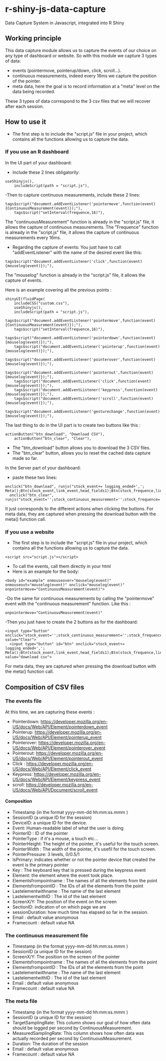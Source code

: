 # r-shiny-js-data-capture
Data Capture System in Javascript, integrated into R Shiny


##  Working principle

This data capture module allows us to capture the events of our choice on any type of dashboard or website.
So with this module we capture 3 types of data:
- events (pointermove, pointerup/down, click, scroll...).
- continuous measurements, indeed every 16ms we capture the position of the pointer.
- meta data, here the goal is to record information at a "meta" level on the data being recorded.

These 3 types of data correspond to the 3 csv files that we will recover after each session.

## How to use it

- The first step is to include the "script.js" file in your project, which contains all the functions allowing us to capture the data.

### If you use an R dashboard

In the UI part of your dashboard:

- Include these 2 lines obligatorily:
```
useShinyjs(),
    includeScript(path = "script.js"),
```

-Then to capture continuous measurements, include these 2 lines:
```
tags$script("document.addEventListener('pointermove',function(event){ContinuousMeasurement(event)});"),
    tags$script("setInterval(frequence,16)"),
 ```
The "continuousMeasurement" function is already in the "script.js" file, it allows the capture of continuous measurements.
The "Frequence" function is already in the "script.js" file, it allows the capture of continuous measurements every 16ms.

- Regarding the capture of events:
You just have to call "addEventListener" with the name of the desired event like this:
```
tags$script("document.addEventListener('click',function(event){mouselog(event)});"),
```

The "mouselog" function is already in the "script.js" file, it allows the capture of events.

Here is an example covering all the previous points : 
```
shinyUI(fluidPage(
    includeCSS("custom.css"),
    useShinyjs(),
    includeScript(path = "script.js"),
    tags$script("document.addEventListener('pointermove',function(event){ContinuousMeasurement(event)});"),
    tags$script("setInterval(frequence,16)"),
    tags$script("document.addEventListener('pointerdown',function(event){mouselog(event)});"),
    tags$script("document.addEventListener('pointerup',function(event){mouselog(event)});"),
    tags$script("document.addEventListener('pointerover',function(event){mouselog(event)});"),
    tags$script("document.addEventListener('pointerout',function(event){mouselog(event)});"),
    tags$script("document.addEventListener('click',function(event){mouselog(event)});"),
    tags$script("document.addEventListener('keypress',function(event){mouselog(event)});"),
    tags$script("document.addEventListener('scroll',function(event){mouselog(event)});"),
    tags$script("document.addEventListener('gesturechange',function(event){mouselog(event)});"),
```

The last thing to do in the UI part is to create two buttons like this :
```
actionButton("btn_download", "Download CSV"),
    actionButton("btn_clear", "Clear"),
```

- The "btn_download" button allows you to download the 3 CSV files.
- The "btn_clear" button, allows you to reset the cached data capture made so far.

In the Server part of your dashboard:

- paste these two lines:
```
onclick("btn_download", runjs("stock_event+= logging_ended+','; Meta();Btn(stock_event,link_event,head_fields1);Btn(stock_frequence,link_continuous_measurment,head_fields2);Btn(stock_meta,link_meta,head_fields3)"))
  onclick("btn_clear", runjs("stock_event='';stock_continuous_measurement='';stock_frequence='';stock_meta=''"))
```

It just corresponds to the different actions when clicking the buttons.
For meta data, they are captured when pressing the download button with the meta() function call.

### If you use a website 

- The first step is to include the "script.js" file in your project, which contains all the functions allowing us to capture the data.
```
<script src="script.js"></script>
```
- To call the events, call them directly in your html
- Here is an example for the body:
```
<body id="example" onmouseover="mouselog(event)" onmouseout="mouselog(event)" onclick="mouselog(event)" onpointermove="ContinuousMeasurement(event)">
```
-Do the same for continuous measurements by calling the "pointermove" event with the "continuous measurement" function.
Like this :
```
onpointermove="ContinuousMeasurement(event)"
```
-Then you just have to create the 2 buttons as for the dashboard:
```
<input type="button" onclick="stock_event='';stock_continuous_measurement='';stock_frequence='';stock_meta=''" value="Clear">
  <input type="button" id="btn" onclick="stock_event+= logging_ended+','; Meta();Btn(stock_event,link_event,head_fields1);Btn(stock_frequence,link_continuous_measurment,head_fields2);Btn(stock_meta,link_meta,head_fields3)" value="download csv">
  ```

For meta data, they are captured when pressing the download button with the meta() function call.


## Composition of CSV files

### The events file

At this time, we are capturing these events : 

- Pointerdown: https://developer.mozilla.org/en-US/docs/Web/API/Element/pointerdown_event
- Pointerup: https://developer.mozilla.org/en-US/docs/Web/API/Element/pointerup_event
- Pointerover: https://developer.mozilla.org/en-US/docs/Web/API/Element/pointerover_event
- Pointerout: https://developer.mozilla.org/en-US/docs/Web/API/Element/pointerout_event
- Click : https://developer.mozilla.org/en-US/docs/Web/API/Element/click_event
- Keypress: https://developer.mozilla.org/en-US/docs/Web/API/Element/keypress_event
- scroll: https://developer.mozilla.org/en-US/docs/Web/API/Document/scroll_event

#### Composition 

- Timestamp (in the format yyyy-mm-dd hh:mm:ss.mmm )
- SessionID (a unique ID for the session)
- DeviceID: a unique ID for the device.
- Event: Human-readable label of what the user is doing
- PointerID : ID of the pointer 
- PointerType : if it's a mouse, a touch etc...
- PointerHeight: The height of the pointer, it's useful for the touch screen.
- PointerWidth : The width of the pointer, it's usefil for the touch screen.
- PointerPressure: 3 levels, 0/0.5/1
- IsPrimary:  indicates whether or not the pointer device that created the event is the primary pointer
- Key : The keyboard key that is pressed during the keypress event
- Element:  the element where the event took place.
- Elementsfrompointname : The names of all the elements from the point 
- ElementsfrompointID : The IDs of all the elements from the point 
- Lastelementwithname : The name of the last element 
- LastelementwithID : The id of the last element
- ScreenX/Y: The position of the event on the screen
- SectionID: indication of on which page we are 
- sessionDuration: how much time has elapsed so far in the session.
- Email : default value anonymous
- Framecount : default value NA

### The continuous measurement file

- Timestamp (in the format yyyy-mm-dd hh:mm:ss.mmm )
- SessionID (a unique ID for the session)
- ScreenX/Y: The position on the screen of the pointer
- Elementsfrompointname : The names of all the elements from the point 
- ElementsfrompointID : The IDs of all the elements from the point 
- Lastelementwithname : The name of the last element 
- LastelementwithID : The id of the last element
- Email : default value anonymous
- Framecount : default value NA

### The meta file

- Timestamp (in the format yyyy-mm-dd hh:mm:ss.mmm )
- SessionID (a unique ID for the session)
- TargetSamplingRate: This column shows our goal of how often data should be logged per second by ContinuousMeasurement.
- MeasuredSamplingRate: This column shows how often data was actually recorded per second by ContinuousMeasurement.
- Duration: The duration of the session
- Email : default value anonymous
- Framecount : default value NA
